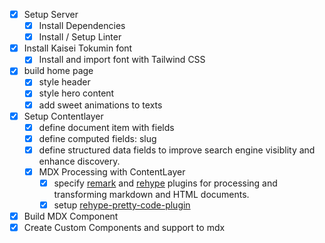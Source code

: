 * [x] Setup Server
  * [x] Install Dependencies
  * [x] Install / Setup Linter
* [x] Install Kaisei Tokumin font
  * [x] Install and import font with Tailwind CSS
* [x] build home page
  * [x] style header 
  * [x] style hero content
  * [x] add sweet animations to texts

* [x] Setup Contentlayer
  * [x] define document item with fields 
  * [x] define computed fields: slug
  * [x] define structured data fields to improve search engine  visiblity and enhance discovery.
  * [x] MDX Processing with ContentLayer
    * [x] specify [remark](https://remark.js.org/) and [rehype](https://github.com/rehypejs/rehype) plugins for processing and transforming markdown and HTML documents.
    * [x] setup [rehype-pretty-code-plugin](https://rehype-pretty-code.netlify.app/)

* [x] Build MDX Component
 * [x] Create Custom Components and support to mdx 